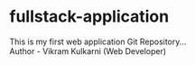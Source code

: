 # fullstack-application
This is my first web application Git Repository...
<br>
Author - Vikram Kulkarni (Web Developer)
